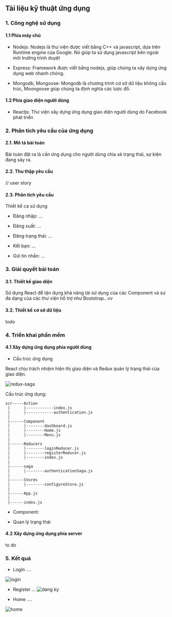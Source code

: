 ## Tài liệu kỹ thuật ứng dụng

### 1. Công nghệ sử dụng

#### 1.1 Phía máy chủ

* Nodejs: Nodejs là thư viện được viết bằng C++ và javascript, dựa trên Runtime engine của Google. Nó giúp ta sử dụng javascript bên ngoài môi trường trình duyệt

* Express: Framework được viết bằng nodejs, giúp chúng ta xây dựng ứng dụng web nhanh chóng.

* Mongodb, Mongoose: Mongodb là chương trình cơ sở dữ liệu không cấu trúc, Moongoose giúp chúng ta định nghĩa các lược đồ.

#### 1.2 Phía giao diện người dùng

* Reactjs: Thư viện xây dựng ứng dụng giao diện người dùng do Facebook phát triển

### 2. Phân tích yêu cầu của ứng dụng

#### 2.1. Mô tả bài toán

Bài toán đặt ra là cần ứng dụng cho người dùng chia sẻ trạng thái, sự kiện đang sảy ra.

#### 2.2. Thu thập yêu cầu

// user story

#### 2.3. Phân tích yêu cầu

Thiết kế ca sử dụng

* Đăng nhập: ...

* Đăng xuất:  ...

* Đăng trạng thái: ...

* Kết bạn: ...

* Gửi tin nhắn: ...

### 3. Giải quyết bài toán

#### 3.1. Thiết kế giao diện

Sử dụng React để tận dụng khả năng tái sử dụng của các Component và sư đa dạng của các thư viện hỗ trợ như Bootstrap...vv

#### 3.2. Thiết kế cơ sở dữ liệu

todo


### 4. Triển khai phần mềm

#### 4.1 Xây dựng ứng dụng phía người dùng

* Cấu trúc ứng dụng

React chịu trách nhiệm hiện thị giao diện và Redux quản lý trạng thái của giao diện.

![redux-saga](https://cdn-images-1.medium.com/max/1320/1*y-qgopNVlYcVrXgM84iPfA.jpeg)

Cấu trúc ứng dụng:

```
scr-----Action
 |      |------------index.js
 |      |------------authentication.js
 |
 |------Component
 |      |--------dashboard.js
 |      |--------Home.js
 |      |--------Menu.js
 |
 |------Reducers
 |      |--------loginReducer.js
 |      |--------registerReducer.js
 |      |--------index.js
 |
 |------saga
 |      |--------authenticationSaga.js
 |
 |------Stores
 |      |--------configureStore.js
 |
 |------App.js
 |
 |------index.js
```

* Component:

* Quan lý trạng thái

#### 4.2 Xây dựng ứng dụng phía server 

to do


### 5. Kết quả

* Login 
....

![login](https://i.imgur.com/3zziXtP.png)

* Register
...
![dang ky](https://i.imgur.com/gVUnxWH.png)

* Home
....

![home](https://i.imgur.com/HcGzgLo.png)